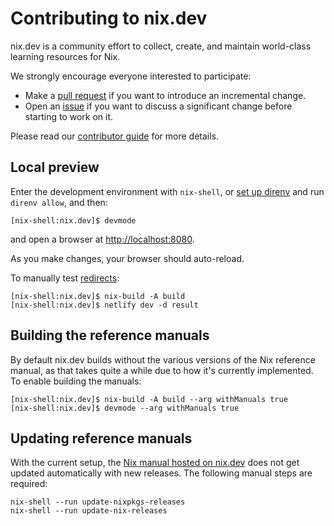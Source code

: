 # Contributing to nix.dev

nix.dev is a community effort to collect, create, and maintain world-class learning resources for Nix.

We strongly encourage everyone interested to participate:
- Make a [pull request](https://github.com/NixOS/nix.dev/pulls) if you want to introduce an incremental change.
- Open an [issue](https://github.com/NixOS/nix.dev/issues) if you want to discuss a significant change before starting to work on it.

Please read our [contributor guide](https://nix.dev/contributing/documentation) for more details.

## Local preview

Enter the development environment with `nix-shell`, or [set up direnv](https://nix.dev/guides/recipes/direnv.html) and run `direnv allow`, and then:

```shell-session
[nix-shell:nix.dev]$ devmode
```

and open a browser at <http://localhost:8080>.

As you make changes, your browser should auto-reload.

To manually test [redirects](./_redirects):

```shell-session
[nix-shell:nix.dev]$ nix-build -A build
[nix-shell:nix.dev]$ netlify dev -d result
```

## Building the reference manuals

By default nix.dev builds without the various versions of the Nix reference manual, as that takes quite a while due to how it's currently implemented.
To enable building the manuals:

```shell-session
[nix-shell:nix.dev]$ nix-build -A build --arg withManuals true
[nix-shell:nix.dev]$ devmode --arg withManuals true
```

## Updating reference manuals

With the current setup, the [Nix manual hosted on nix.dev](https://nix.dev/reference/nix-manual) does not get updated automatically with new releases.
The following manual steps are required:

```shell-session
nix-shell --run update-nixpkgs-releases
nix-shell --run update-nix-releases
```
